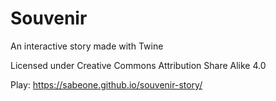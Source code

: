 # Souvenir
An interactive story made with Twine

Licensed under Creative Commons Attribution Share Alike 4.0

Play: https://sabeone.github.io/souvenir-story/
